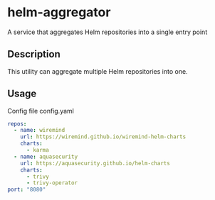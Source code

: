 # helm-aggregator

A service that aggregates Helm repositories into a single entry point

## Description

This utility can aggregate multiple Helm repositories into one.

## Usage

Config file config.yaml

```yaml
repos:
  - name: wiremind
    url: https://wiremind.github.io/wiremind-helm-charts
    charts:
      - karma
  - name: aquasecurity
    url: https://aquasecurity.github.io/helm-charts
    charts:
      - trivy
      - trivy-operator
port: "8080"
```
